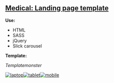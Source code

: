 ## [Medical: Landing page template ](https://katheryn-k.github.io/medical/)
**Use:**

- HTML
- SASS
- jQuery
- Slick carousel

**Template:**

_Templatemonster_

<div style="display: flex">
    <a href="https://ibb.co/X40t8Xj"><img src="https://i.ibb.co/kybX1K5/laptop.png" alt="laptop" border="0"></a>
    <a href="https://ibb.co/VW1Npqv"><img src="https://i.ibb.co/Y7CWTLt/tablet.png" alt="tablet" border="0"></a>
    <a href="https://ibb.co/YQQskQk"><img src="https://i.ibb.co/V994S9S/mobile.png" alt="mobile" border="0"></a>
</div>





